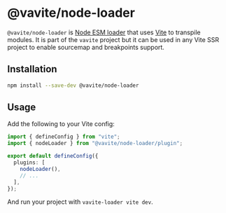 # @vavite/node-loader

`@vavite/node-loader` is [Node ESM loader](https://nodejs.org/api/esm.html#loaders) that uses [Vite](https://vitejs.dev) to transpile modules. It is part of the `vavite` project but it can be used in any Vite SSR project to enable sourcemap and breakpoints support.

## Installation

```sh
npm install --save-dev @vavite/node-loader
```

## Usage

Add the following to your Vite config:

```ts
import { defineConfig } from "vite";
import { nodeLoader } from "@vavite/node-loader/plugin";

export default defineConfig({
  plugins: [
    nodeLoader(),
    // ...
  ],
});
```

And run your project with `vavite-loader vite dev`.
